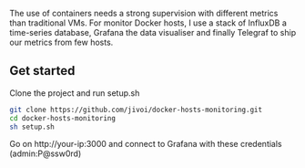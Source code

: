 The use of containers needs a strong supervision with different metrics than traditional VMs.
For monitor Docker hosts, I use a stack of InfluxDB a time-series database, Grafana the data visualiser and finally Telegraf to ship our metrics from few hosts.

## Get started

Clone the project and run setup.sh

```bash
git clone https://github.com/jivoi/docker-hosts-monitoring.git
cd docker-hosts-monitoring
sh setup.sh
```

Go on http://your-ip:3000 and connect to Grafana with these credentials (admin:P@ssw0rd)